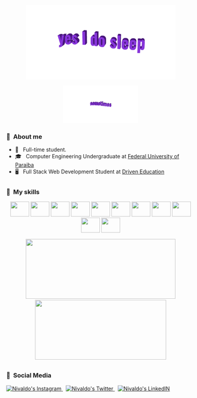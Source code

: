 <p align="center">
  <img width="400" src="https://github.com/NivaldoFarias/NivaldoFarias/blob/main/img/yes-i-do-sleep.gif">
</p>
<p align="center">
  <img height="100" src="https://github.com/NivaldoFarias/NivaldoFarias/blob/main/img/sometimes.gif">
</p>

<h3> 📌 &nbsp;About me</h3>

- 🗿 &nbsp; Full-time student.  
- 🎓 &nbsp; Computer Engineering Undergraduate at <a href="https://www.ufpb.br/">Federal University of Paraiba</a>
- 🖥 &nbsp; Full Stack Web Development Student at <a href="https://www.driven.com.br/">Driven Education</a>

## 
<h3>🎨 &nbsp;My skills</h3>

<p align="center">
     <img src="https://cdn.jsdelivr.net/gh/devicons/devicon/icons/javascript/javascript-original.svg" width="50" height="40"/> <img src="https://cdn.jsdelivr.net/gh/devicons/devicon/icons/sass/sass-original.svg" width="50" height="40"/> <img src="https://cdn.jsdelivr.net/gh/devicons/devicon/icons/html5/html5-original.svg" width="50" height="40"/> <img src="https://cdn.jsdelivr.net/gh/devicons/devicon/icons/css3/css3-original.svg" width="50" height="40"/> <img src="https://cdn.jsdelivr.net/gh/devicons/devicon/icons/c/c-original.svg" width="50" height="40"/> <img src="https://cdn.jsdelivr.net/gh/devicons/devicon/icons/cplusplus/cplusplus-original.svg" width="50" height="40"/> <img src="https://cdn.jsdelivr.net/gh/devicons/devicon/icons/python/python-original.svg" width="50" height="40"/> <img src="https://cdn.jsdelivr.net/gh/devicons/devicon/icons/linux/linux-original.svg" width="50" height="40"/> <img src="https://cdn.jsdelivr.net/gh/devicons/devicon/icons/git/git-original.svg" width="50" height="40"/> <img src="https://cdn.jsdelivr.net/gh/devicons/devicon/icons/canva/canva-original.svg" width="50" height="40"/> <img src="https://cdn.jsdelivr.net/gh/devicons/devicon/icons/rstudio/rstudio-original.svg" width="50" height="40"/>  
</p>

<p align="center">
<img src="https://github-readme-stats.vercel.app/api/wakatime?username=Nivaldo&theme=tokyonight&show_icons=true&layout=default&langs_count=4" height="160px", width="400px" />
<img src="https://github-readme-stats.vercel.app/api?username=NivaldoFarias&theme=tokyonight&custom_title=Github Stats&include_all_commits=true&count_private=true&cache_seconds=4600" height="160px", width="350px" />
</p>

## 

<h3> 💃 &nbsp;Social Media</h3> 

<p align="left">
  <a href="https://www.instagram.com/nivaldo.fg">
    <img alt="Nivaldo's Instagram" width="30px" src="https://raw.githubusercontent.com/hussainweb/hussainweb/main/icons/instagram.png" />
  </a>&nbsp;
  <a href="https://twitter.com/badivia">
    <img alt="Nivaldo's Twitter" width="30px" src="https://raw.githubusercontent.com/peterthehan/peterthehan/master/assets/twitter.svg" />
  </a>&nbsp;
  <a href="https://www.linkedin.com/in/NivaldoFarias">
    <img alt="Nivaldo's LinkedIN" width="30px" src="https://raw.githubusercontent.com/peterthehan/peterthehan/master/assets/linkedin.svg" />
  </a> 
</p>
